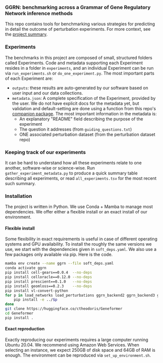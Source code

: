 ### GGRN: benchmarking across a Grammar of Gene Regulatory Network inference methods 

This repo contains tools for benchmarking various strategies for predicting in detail the outcome of perturbation experiments. For more context, see the [project summary](https://docs.google.com/document/d/1vvZi5c0nU3VTvKiWpEka8AtDORxJ3Ymv0ZzoFQwoDoI/edit).

### Experiments

The benchmarks in this project are composed of small, structured folders called Experiments. Code and metadata supporting each Experiment resides in a folder in `experiments`, and an individual Experiment can be run via `run_experiments.sh` or `do_one_experiment.py`. The most important parts of each Experiment are:

- `outputs`: these results are auto-generated by our software based on user input and our data collections.
- `metadata.json`: A complete specification of the Experiment, provided by the user. We do not have explicit docs for the metadata yet, but validation and default-setting are done using a function from this repo's [companion package](https://github.com/ekernf01/perturbation_benchmarking_package). The most important information in the metadata is:
    - An explanatory "README" field describing the purpose of the experiment
    - The question it addresses (from `guiding_questions.txt`)
    - ONE associated perturbation dataset (from the perturbation dataset repo)

### Keeping track of our experiments

It can be hard to understand how all these experiments relate to one another, software-wise or science-wise. Run `gather_experiment_metadata.py` to produce a quick summary table describing all experiments, or read `all_experiments.tsv` for the most recent such summary. 

### Installation

The project is written in Python. We use Conda + Mamba to manage most dependencies. We offer either a flexible install or an exact install of our environment.

#### Flexible install

Some flexibility in exact requirements is useful in case of different operating systems and GPU availability.
To install the roughly the same versions we use, we start with the dependencies given in `soft_deps.yaml`. We also use a few packages only available via pip. Here is the code.

```bash
mamba env create --name ggrn --file soft_deps.yaml
conda activate ggrn
pip install cell-gears==0.0.4  --no-deps
pip install celloracle==0.12.0 --no-deps
pip install prescient==0.1.0   --no-deps 
pip install geomloss==0.2.3    --no-deps 
pip install vl-convert-python
for p in load_networks load_perturbations ggrn_backend2 ggrn_backend3 ggrn perturbation_benchmarking_package do
    pip install -e ../$p
done
git clone https://huggingface.co/ctheodoris/Geneformer
cd Geneformer
pip install .
```

#### Exact reproduction

Exactly reproducing our experiments requires a large computer running Ubuntu 20.04. We recommend using Amazon Web Services. When selecting an instance, we expect 250GB of disk space and 64GB of RAM is enough. The environment can be reproduced via `set_up_environment.sh`. 